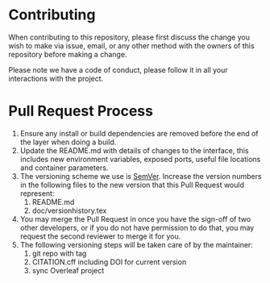 # Contributing

When contributing to this repository, please first discuss the change you wish to make via issue,
email, or any other method with the owners of this repository before making a change. 

Please note we have a code of conduct, please follow it in all your interactions with the project.

# Pull Request Process

1. Ensure any install or build dependencies are removed before the end of the layer when doing a 
   build.
2. Update the README.md with details of changes to the interface, this includes new environment 
   variables, exposed ports, useful file locations and container parameters.
3. The versioning scheme we use is [SemVer](http://semver.org/). Increase the version numbers in the following files to the new version that this Pull Request would represent:
    1. README.md
    2. doc/versionhistory.tex
4. You may merge the Pull Request in once you have the sign-off of two other developers, or if you 
   do not have permission to do that, you may request the second reviewer to merge it for you.
5. The following versioning steps will be taken care of by the maintainer:
    1. git repo with tag
    2. CITATION.cff including DOI for current version
    3. sync Overleaf project